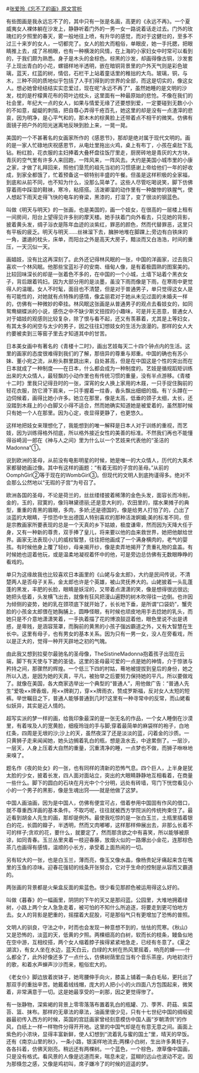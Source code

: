 #[张爱玲《忘不了的画》原文赏析](https://www.vrrw.net/wx/9916.html)

有些图画是我永远忘不了的，其中只有一张是名画，高更的《永远不再》。一个夏威夷女人裸体躺在沙发上，静静听着门外的一男一女一路说着话走过去。门外的玫瑰红的夕照里的春天，雾一般地往上喷，有升华的感觉，而对于这健壮的，至多不过三十来岁的女人，一切都完了。女人的脸大而粗俗，单眼皮，她一手托腮，把眼睛推上去，成了吊梢眼，也有一种横泼的风情，在上海的小家妇女中时常可以看到的，于我们颇为熟悉。身子是木头的金棕色。棕黑的沙发，却画得像古铜，沙发套子上现出青白的小花，螺钿样地半透明，嵌在暗铜背景里的户外天气则是彩色玻璃，蓝天，红蓝的树，情侣，石栏干上站着童话里的稚拙的大鸟。玻璃，铜，与木，三种不同的质地似乎包括了人手扪得到的世界的全部，而这是切实的，像这女人。想必她曾经结结实实恋爱过，现在呢“永远不再了”，虽然她睡的是文明的沙发，枕的是柠檬黄花布的荷叶边枕头，这里面有一种最原始的悲怆。不像在我们的社会里，年纪大一点的女人，如果与情爱无缘了还要想到爱，一定要碰到无数小小的不如意，龊龊的刺恼，把自尊心弄得千疮百孔，她这里的却是没有一点渣滓的悲哀，因为明净，是心平气和的，那木木的棕黄脸上还带着点不相干的微笑。仿佛有面镜子把户外的阳光迷离地反映到脸上来，一晃一晃。

美国的一个不甚著名的女画家所作的《感恩节》，那却是绝对属于现代文明的。画的是一家人忙碌地庆祝感恩节，从电灶里拖出火鸡，桌上有布丁，小孩在桌肚下乱钻。粉红脸，花衣服的主妇捧着大叠杯盘往饭厅里走，厨房砖地是青灰的大方块，青灰的空气里有许多人来回跑，一阵风来，一阵风去。大约是美国小城市里的小康之家，才做了礼拜回来，照他们垦荒的祖先当初的习惯感谢上帝给他们一年的好收成，到家全都饿了，忙着预备这一顿特别丰盛的午餐。但虽是这样积极的全家福，到底和从前不同，也不知为什么，没那么简单了。这些人尽管吃喝说笑，脚下仿佛穿着雨中踩湿的鞋袜，寒冷，粘搭搭。活泼卿溜的动作里有一种酸惨的铁腥气，使人想起下雨天走得飞快的电车的脊梁，黑漆的，打湿了，变了很淡的钢蓝色。



叫做《明天与明天》的一张画，也是美国的，画一个妓女，在很高的一层楼上租有一间房间，阳台上望得见许多别的摩天楼。她手扶着门向外看去，只见她的背影，披着黄头发，绸子浴衣是陈年血迹的淡紫红，罪恶的颜色，然而代替罪恶，这里只有平板的疲乏。明天与明天……丝袜溜下去，臃肿地堆在脚踝上;旁边有白铁床的一角，邋遢的枕头，床单，而阳台之外是高天大房子，黯淡而又白浩浩，时间的重压，一天沉似一天。

画娼妓，没有比这再深刻了。此外还记得林风眠的一张，中国的洋画家，过去我只喜欢一个林风眠。他那些宝蓝衫子的安南、缅甸人像，是有着极圆熟的图案美的。比较回味深长的却是一张着色不多的，在中国的一个小城，土墙下站着个黑衣女子，背后跟着鸨妇。因为大部分用的是淡墨，虽没下雨而像是下雨，在寒雨中更觉得人的温暖。女人不时髦，面目也不清楚，但是对于普通男子，单只觉得这女人是有可能性的，对她就有点特殊的感情，像孟丽君对于她从未见过面的未婚夫一样的，仿佛有一种微妙的牵挂。林风眠这张画是从普通男子的观点去看妓女的，如同鸳鸯蝴蝶派的小说，感伤之中不缺少斯文扭捏的小趣味，可是并无恶意，普通女人对于娼妓的观感则比较复杂，除了恨与看不起，还又有羡慕着，尤其是上等妇女，有其太多的闲空与太少的男子，因之往往幻想妓女的生活为浪漫的。那样的女人大约要被卖到三等窑子里去才知道其中的甘苦。

日本美女画中有著名的《青楼十二时》，画出艺妓每天二十四个钟点内的生活。这里的画家的态度很难得到我们的了解，那倍异的尊重与郑重。中国的确也有苏小妹、董小宛之流，从粉头群里跳出来，自处甚高，但是在中国这是个性的突出而在日本就成了一种制度——在日本，什么都会成为一种制度的。艺妓是循规蹈矩训练出来的大众情人，最轻飘的小动作里也有传统习惯的重量，没有半点游移。《青楼十二时》里我只记得丑时的一张，深宵的女人换上家用的木屐，一只手捉住胸前的轻花衣服，防它滑下肩来，一只手握着一炷香，香头飘出细细的烟。有丫头蹲在一边伺候着，画得比她小许多。她立在那里，像是太高，低垂的颈子太细，太长，还没踏到木屐上的小白脚又小得不适合，然而她确实知道她是被爱着的，虽然那时候只有她一个人在那里。因为心定，夜显得更静了，也更悠久。

这样地把妓女来理想化了，我能想到的唯一解释是日本人对于训练的重视，而艺妓，因为训练得格外彻底，所以格外接近女性的美善的标准。不然我们再也不能懂得谷崎润一郎在《神与人之间》里为什么以一个艺妓来代表他的“圣洁的Madonna”①。

说到欧洲的圣母，从前没有电影明星的时候，她是唯一的大众情人，历代的大美术家都替她画过像。其中有这样的画题：“有着无瑕的子宫的圣母。”从前的OomphGirl②等于现在的WombGirl③。但现代的文明人到底拘谨得多。绝对不会那么公然地以“无瑕的子宫”为号召了。

欧洲各国的圣母，不论是荷兰的，丝丝缕缕披着稀薄的金色头发，面容长而冷削，金的，玉的，寂寞的，像玛琳黛德丽;还是意大利的，农田里的，摆水果摊子的典型，重重的青黑的眉眼，多肉，多娇;还是德国的，像是给男人打怕了的，凸出了淡蓝的大眼睛，于惊恐中生出德国人特别喜欢的那种活泼婀媚;美的标准不同，但是宗教画家所要表现的总是一个天真的乡下姑娘，极度谦卑，然而因为天降大任于身，又有一种新的尊贵，双手捧了皇儿，将来要以他的血来救世界，她把他献给世界。画家无法表现小儿的威权智慧，往往把他画成了一个满身横肉的，老气的婴孩。有时候他身上覆了轻纱，母亲揭开纱，像是卖弄地揭开了贵重礼物的盒盖。有时候她也逗着他玩，或是温柔地凝视着怀中的他，可是旁边总仿佛有无数眼睁睁的看戏的。

单只为这缘故我也比较喜欢日本画里的《山姥与金太郎》，大约是民间传说，不清楚两人是否母子关系，金太郎也许是个英雄，被山灵抚养大的。山姥披着一头乱蓬蓬的黑发，丰肥的长脸，眼睛是妖淫的，又带着点潇潇的笑，像是想得很远很远;她把头低着，头发横飞出去，就像有狂风把漫山遍野的树木吹得往一边倒。也许因为倾侧的姿势，她的乳在颈项底下就开始了，长长地下垂，是所谓“口袋奶”，蟹壳脸的小孩金太郎偎在她胸脯上，圆睁怪眼，有时候也顽皮地用手去捻她的乳头，而她只是不介意地潇潇笑着，一手执着描了花的博浪鼓逗着他，眼色里说不出是诱惑，是卑贱，是涵容笼罩，而胸前的黄黑的小孩子强凶霸道之外，又有大智慧在生长中。这里有母子，也有男女的基本关系。因为只有一男一女，没人在旁看戏，所以是正大的，觉得一种开天辟地之初的气魄。

由此我又想到拉斐尔最驰名的圣母像，TheSistineMadonna抱着孩子出现在云端，脚下有天使与下跪的圣徒。这里的圣母最可爱的一点是她的神情，介于惊骇与矜持之间，那骤然的辉煌。一个低三下四的村姑，蓦地被提拔到皇后的身份，她之所以入选，是因为她的天真，平凡，被抬举之后要努力保持她的平凡，所以要做戏了。就像在美国，各大商家选举出一个典型的“普通人”，用他做广告：“普通人先生”爱吸××牌香烟，用××牌剃刀，穿××牌雨衣，赞成罗斯福，反对女人太短的短裤。举世瞩目之下，普通人能够普通到几时?这里有一种寻常中的反常，而山姥看似妖异，其实是近人情的。

超写实派的梦一样的画，给我印象最深的是一张无名的作品，一个女人睡倒在沙漠里，有着埃及人的宽黄脸，细瘦玲珑的手与脚;穿着最简单的麻袋样的袍子，白地红条，四周是无垠的沙;沙上的天，虽然夜深了还是淡淡的蓝，闪着金的沙质。一只黄狮子走来闻闻她，她头边搁着乳白的瓶，想是汲水去，中途累倒了。一层沙，一层天，人身上压着大自然的重量，沉重清净的睡，一点梦也不做，而狮子咻咻地来嗅了。

题名作《夜的处女》的一张，也有同样的清新的恐怖气息。四个巨人，上半身是犹太脸的少女，披着长发，四人面对面站立，突出的大眼睛静静地互相看着，在商量一些什么。脚下的圆白的石块在月光中个个分明，远处有砖墙，穹门下恍惚看见小小的一个男子的黑影，像是生魂出窍——就是他做了这梦。

中国人画油画，因为是中国人，仿佛有便宜可占，借着参用中国固有作风的借口，就不尊重西洋画的基本条件。不取巧呢，往往就被西方学院派的传统拘束住了。最近看到胡金人先生的画，那却是例外。最使我吃惊的是一张白玉兰，土瓶里插着银白的花，长圆的瓣子，半透明，然而又肉嘟嘟，这样那样伸展出去，非那么长着不可的样子;贪欢的花，要什么，就要定了，然而那贪欲之中有喜笑，所以能够被原谅，如同青春。玉兰丛里夹着一枝迎春藤，放烟火似的一路爆出小金花，连那棕色茶几也画得有感情，温顺的小长方，承受着上面热闹的一切。

另有较大的一张，也是白玉兰，薄而亮，像玉又像水晶，像杨贵妃牙痛起来含在嘴里的玉鱼的凉味。迎春花强韧的线条开张努合，它对于生命的控制是从容而又霸道的。

两张画的背景都是火柴盒反面的紫蓝色。很少看见那颜色被运用得这么好的。

叫做《暮春》的一幅画里，阴阴的下午的天又是那闷蓝。公园里，大堆地拥着绿树，小路上两个女人急急走着，被可怕的不知什么所追逐，将要走到更可怕地方去。女人的背影是肥重的，摇摆着大屁股，可是那俗气只有更增加了恐怖的普照。

文明人的驯良，守法之中，时而也会发现一种意想不到的，怯怯的荒寒。《秋山》又是恐怖的，淡蓝的天，低黄的夕照。两棵细高的白树，软而长的枝条，鳗鱼似地在空中游，互相绞搭，两个女人缩着脖子挨得紧紧地急走，已经有冬意了。《夏之湖滨》，有女人坐在水边，蓝天白云，白绿的大树在热风里摇着，响亮的蝉——什么都全了，此外好像还多了一点什么，仿佛树荫里应当有个音乐茶座，内地初流行的歌，和着水声蝉声沙沙而来，粗俗宏大的。

《老女仆》脚边放着炭钵子，她弯腰伸手向火，膝盖上铺着一条白毛毡，更托出了那双手的重拙辛苦。她戴着绒线帽，庞大的人把小小的火四面八方包围起来，微笑着，非常满意于一切。这是她最享受的一刹那，因之更觉得惨了。

有一张静物，深紫褐的背景上零零落落布置着乳白的瓶罐、刀、荸荠、莳菇、紫菜苔、篮、抹布。那样的无章法的章法，油画里很少见，只有十七世纪中国的绸缎瓷器最初传入西方的时候，英国的宫廷画家曾经刻意模仿中国人画“岁朝清供”的作风，白纸上一样一样物件分得开开地。这里的中国气却是在有意无意之间。画面上紫色的小浓块，显得丰富新鲜，使人幻想到“流着乳与蜜的国土”里，晴天的早饭。还有《南京山里的秋》，一条小路，银溪样地流去;两棵小白树，生出许多黄枝子，各各抖着，仿佛天刚亮。稍远还有两棵树。一个蓝色，一个棕色，潦草像中国画，只是没有格式。看风景的人像是远道而来，喘息未定，蓝糊的远山也波动不定。因为那倏忽之感，又像是鸡初叫，席子嫌冷了的时候的迢遥的梦。

